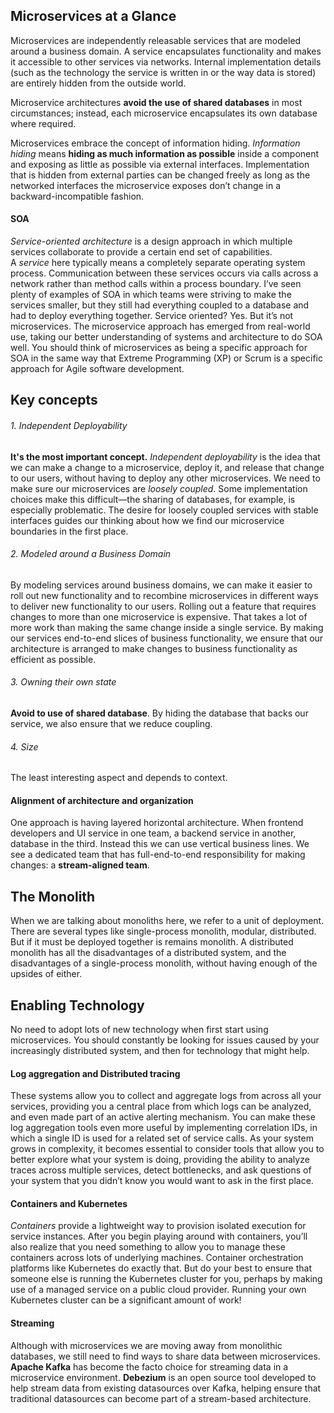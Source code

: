 ## Microservices at a Glance

Microservices are independently releasable services that are modeled around a business domain. A service encapsulates functionality and makes it accessible to other services via networks.
Internal implementation details (such as the technology the service is written in or the way data is stored) are entirely hidden from the outside world.

Microservice architectures **avoid the use of shared databases** in most circumstances; instead, each microservice encapsulates its own database where required.

Microservices embrace the concept of information hiding. _Information hiding_ means **hiding as much information as possible** inside a component and exposing as little as possible via external interfaces. Implementation that is hidden from external parties can be changed freely as long as the networked interfaces the microservice exposes don’t change in a backward-incompatible fashion.

#### SOA
_Service-oriented architecture_ is a design approach in which multiple services collaborate to provide a certain end set of capabilities. A _service_ here typically means a completely separate operating system process. Communication between these services occurs via calls across a network rather than method calls within a process boundary.
I’ve seen plenty of examples of SOA in which teams were striving to make the services smaller, but they still had everything coupled to a database and had to deploy everything together. Service oriented? Yes. But it’s not microservices.
The microservice approach has emerged from real-world use, taking our better understanding of systems and architecture to do SOA well. You should think of microservices as being a specific approach for SOA in the same way that Extreme Programming (XP) or Scrum is a specific approach for Agile software development.

## Key concepts
###### 1. Independent Deployability
**It's the most important concept.**
_Independent deployability_ is the idea that we can make a change to a microservice, deploy it, and release that change to our users, without having to deploy any other microservices.
We need to make sure our microservices are _loosely coupled_.
Some implementation choices make this difficult—the sharing of databases, for example, is especially problematic.
The desire for loosely coupled services with stable interfaces guides our thinking about how we find our microservice boundaries in the first place.
###### 2. Modeled around a Business Domain
By modeling services around business domains, we can make it easier to roll out new functionality and to recombine microservices in different ways to deliver new functionality to our users.
Rolling out a feature that requires changes to more than one microservice is expensive. That takes a lot of more work than making the same change inside a single service. By making our services end-to-end slices of business functionality, we ensure that our architecture is arranged to make changes to business functionality as efficient as possible.
###### 3. Owning their own state
**Avoid to use of shared database**.
By hiding the database that backs our service, we also ensure that we reduce coupling.
###### 4. Size
The least interesting aspect and depends to context.
#### Alignment of architecture and organization
One approach is having layered horizontal architecture. When frontend developers and UI service in one team, a backend service in another, database in the third.
Instead this we can use vertical business lines. We see a dedicated team that has full-end-to-end responsibility for making changes: a **stream-aligned team**.

## The Monolith
When we are talking about monoliths here, we refer to a unit of deployment. There are several types like single-process monolith, modular, distributed. But if it must be deployed together is remains monolith.
A distributed monolith has all the disadvantages of a distributed system, and the disadvantages of a single-process monolith, without having enough of the upsides of either.

## Enabling Technology
No need to adopt lots of new technology when first start using microservices. You should constantly be looking for issues caused by your increasingly distributed system, and then for technology that might help.
#### Log aggregation and Distributed tracing
These systems allow you to collect and aggregate logs from across all your services, providing you a central place from which logs can be analyzed, and even made part of an active alerting mechanism.
You can make these log aggregation tools even more useful by implementing correlation IDs, in which a single ID is used for a related set of service calls.
As your system grows in complexity, it becomes essential to consider tools that allow you to better explore what your system is doing, providing the ability to analyze traces across multiple services, detect bottlenecks, and ask questions of your system that you didn’t know you would want to ask in the first place.
#### Containers and Kubernetes
_Containers_ provide a lightweight way to provision isolated execution for service instances. After you begin playing around with containers, you’ll also realize that you need something to allow you to manage these containers across lots of underlying machines. Container orchestration platforms like Kubernetes do exactly that.
But do your best to ensure that someone else is running the Kubernetes cluster for you, perhaps by making use of a managed service on a public cloud provider. Running your own Kubernetes cluster can be a significant amount of work!
#### Streaming
Although with microservices we are moving away from monolithic databases, we still need to find ways to share data between microservices.
**Apache Kafka** has become the facto choice for streaming data in a microservice environment.
**Debezium** is an open source tool developed to help stream data from existing datasources over Kafka, helping ensure that traditional datasources can become part of a stream-based architecture.